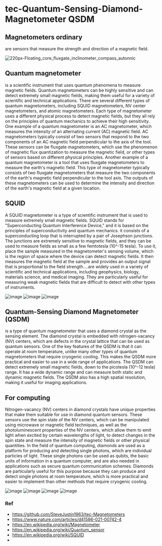 # tec-Quantum-Sensing-Diamond-Magnetometer QSDM

## Magnetometers ordinary
are sensors that measure the strength and direction of a magnetic field. 

![220px-Floating_core_fluxgate_inclinometer_compass_autonnic](https://user-images.githubusercontent.com/58069246/171845657-d76fcdc5-cca6-49dc-808f-d26c402fe5e4.jpg)

## Quantum magnetometer 
is a scientific instrument that uses quantum phenomena to measure magnetic fields. Quantum magnetometers can be highly sensitive and can detect extremely small magnetic fields, making them useful for a variety of scientific and technical applications. There are several different types of quantum magnetometers, including SQUID magnetometers, NV center magnetometers, and atomic magnetometers. Each type of magnetometer uses a different physical process to detect magnetic fields, but they all rely on the principles of quantum mechanics to achieve their high sensitivity. One example of a quantum magnetometer is an AC magnetometer, which measures the intensity of an alternating current (AC) magnetic field. AC magnetometers typically consist of two sensors that respond to the two components of an AC magnetic field perpendicular to the axis of the tool. These sensors can be fluxgate magnetometers, which use the phenomenon of magnetic flux quantization to measure the magnetic field, or other types of sensors based on different physical principles. Another example of a quantum magnetometer is a tool that uses fluxgate magnetometers to measure the earth's magnetic field. This type of magnetometer typically consists of two fluxgate magnetometers that measure the two components of the earth's magnetic field perpendicular to the tool axis. The outputs of these magnetometers can be used to determine the intensity and direction of the earth's magnetic field at a given location.


## SQUID
A SQUID magnetometer is a type of scientific instrument that is used to measure extremely small magnetic fields. SQUID stands for "Superconducting Quantum Interference Device," and it is based on the principles of superconductivity and quantum mechanics. it consists of a superconducting loop that is interrupted by a pair of Josephson junctions. The junctions are extremely sensitive to magnetic fields, and they can be used to measure fields as small as a few femtotesla (10^-15 tesla). To use it, place the sample measured in the magnetometer's sensing volume, which is the region of space where the device can detect magnetic fields. It then measures the magnetic field at the sample and provides an output signal that is proportional to the field strength....are widely used in a variety of scientific and technical applications, including geophysics, biology, materials science, and medical imaging. They are particularly useful for measuring weak magnetic fields that are difficult to detect with other types of instruments.

![image](https://user-images.githubusercontent.com/58069246/210553666-bd2817fd-50f8-4d30-bebd-ee1eae3cb31c.png)
![image](https://user-images.githubusercontent.com/58069246/210553549-bd6450ba-5348-4145-ba53-de87ad94235b.png)
![image](https://user-images.githubusercontent.com/58069246/210554016-ed52acd9-6191-4dc6-b0f8-88a94ed22a7e.png)







## Quantum-Sensing Diamond Magnetometer (QSDM) 
is a type of quantum magnetometer that uses a diamond crystal as the sensing element. The diamond crystal is embedded with nitrogen-vacancy (NV) centers, which are defects in the crystal lattice that can be used as quantum sensors. One of the key features of the QSDM is that it can operate at room temperature, unlike many other types of quantum magnetometers that require cryogenic cooling. This makes the QSDM more practical and easier to use in a wide range of applications. The QSDM can detect extremely small magnetic fields, down to the picotesla (10^-12 tesla) range. It has a wide dynamic range and can measure both static and dynamic magnetic fields. The QSDM also has a high spatial resolution, making it useful for imaging applications.

## For computing
Nitrogen-vacancy (NV) centers in diamond crystals have unique properties that make them suitable for use in diamond quantum sensors. These sensors use the spin state of the NV centers, which can be manipulated using microwave or magnetic field techniques, as well as the photoluminescent properties of the NV centers, which allow them to emit light when excited by certain wavelengths of light, to detect changes in the spin state and measure the intensity of magnetic fields or other physical quantities. In the field of quantum computing, diamonds are used as a platform for producing and detecting single photons, which are individual particles of light. These single photons can be used as qubits, the basic units of information in a quantum computer, and are also needed in applications such as secure quantum communication schemes. Diamonds are particularly useful for this purpose because they can produce and detect single photons at room temperature, which is more practical and easier to implement than other methods that require cryogenic cooling.

![image](https://user-images.githubusercontent.com/58069246/210553775-58694910-25b5-4c7a-b9f9-07471fbc3769.png)
![image](https://user-images.githubusercontent.com/58069246/210553816-296d7ddb-3717-463d-a89d-5b3fc1a69ea1.png)
![image](https://user-images.githubusercontent.com/58069246/210553850-b9b42e17-a0a0-4290-a285-d30b217794cb.png)
![image](https://user-images.githubusercontent.com/58069246/210553917-35029830-acd8-49d4-8577-1aec69ad3cf8.png)







### Ref
- https://github.com/SteveJustin1963/tec-Magnetometers
- https://www.nature.com/articles/d41586-021-00742-4
- https://en.wikipedia.org/wiki/Magnetometer
- https://en.wikipedia.org/wiki/Quantum_sensor
- https://en.wikipedia.org/wiki/SQUID
- 
